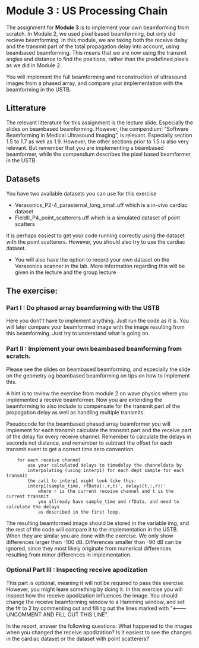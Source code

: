 # Module 3 : US Processing Chain

The assignment for **Module 3** is to implement your own beamforming from
scratch. In Module 2, we used pixel based beamforming, but only did recieve 
beamforming. In this module, we are taking both the receive delay and the transmit
part of the total propagation delay into account, using beambased beamforming. 
This means that we are now using the transmit angles and distance to find the positions, 
rather than the predefined pixels as we did in Module 2.

You will implement the full beamforming and reconstruction of ultrasound images
from a phased array, and compare your implementation with the beamforming in the USTB. 

## Litterature
The relevant litterature for this assignment is the lecture slide. Especially the
slides on beambased beamforming. However, the compendium: “Software Beamforming
in Medical Ultrasound Imaging”, is relevant. Especially section 1.5 to 1.7 as 
well as 1.9. However, the other sections prior to 1.5 is also very relevant.
But remember that you are implementing a beambased beamformer, while the compendium
describes the pixel based beamformer in the USTB.

## Datasets
You have two available datasets you can use for this exercise

+ Verasonics_P2-4_parasternal_long_small.uff which is a in-vivo cardiac dataset
+ FieldII_P4_point_scatterers.uff which is a simulated dataset of point scatters

It is perhaps easiest to get your code running correctly using the dataset
with the point scatterers. However, you should also try to use the cardiac dataset.

+ You will also have the option to record your own dataset on the Verasonics scanner
in the lab. More information regarding this will be given in the lecture and the group lecture


## The exercise:
### Part I : Do phased array beamforming with the USTB

Here you dont't have to implement anything. Just run the code as it is.
You will later compare your beamformed image with the image resulting
from this beamforming. Just try to understand what is going on.

### Part II : Implement your own beambased beamforming from scratch.

Please see the slides on beambased beamforming, and especially the slide
on the geometry og beambased beamforming on tips on how to implement this.

A hint is to review the exercise from module 2 on wave physics where you
implemented a receive beamformer. Now you are extending the beamforming to also
include to compensate for the transmit part of the propagation delay as
well as handling multiple transmits.

Pseudocode for the beambased phased array beamformer you will implement
    for each transmit
        calculate the transmit part and the receive part of the delay for
        every receive channel. Remember to calculate the delays in seconds
        not distance, and remember to subtract the offset for each transmit
        event to get a correct time zero convention.

        for each receive channel
            use your calculated delays to timedelay the channeldata by
            interpolating (using interp1) for each dept sample for each transmit
            the call to interp1 might look like this:
            interp1(sample_time, rfData(:,r,t)', delays(t,:,r))'
                where r is the current receive channel and t is the current transmit
                you allready have sample_time and rfData, and need to calculate the delays
                as described in the first loop.

The resulting beamformed image should be stored in the variable img, and the rest
of the code will compare it to the implementation in the USTB. When they are similar
you are done with the exercise. We only show differences larger than -100 dB. 
Differences smaller than -90 dB can be ignored, since they most likely originate from  numerical
differences resulting from minor differences in implementation.

### Optional Part III :  Inspecting receive apodization 
This part is optional, meaning it will not be required to pass this exercise. 
However, you might leare something by doing it. In this exercise you will inspect
how the receive apodization influences the image.  You should change the receive
beamforming window to a Hamming window, and set the f# to 2 by commenting out and filling
out the lines marked with "<--- UNCOMMENT AND FILL OUT THIS LINE".

In the report, answer the following questions:
What happened to the images when you changed the receive apodization? 
Is it easiest to see the changes in the cardiac dataset or the dataset
with point scatterers?